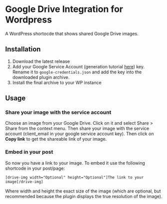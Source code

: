 # Google Drive Integration for Wordpress
A WordPress shortocde that shows shared Google Drive images.

## Installation
1. Download the latest release
2. Add your Google Service Account (generation tutorial [here](https://medium.com/@matheodaly.md/create-a-google-cloud-platform-account-in-3-steps-7e92d8298800)) key. Rename it to `google-credentials.json` and add the key into the downloaded plugin archive.
3. Install the final archive to your WP instance

## Usage
### Share your image with the service account
Choose an image from your Google Drive. Click on it and select Share > Share from the context menu.
Then share your image with the service account (client_email in your google service account key). Then click on **Copy link** to get the shareable link of your image.

### Embed in your post
So now you have a link to your image. To embed it use the following shortcode in your post/page:
```
[drive-img width="Optional" height="Optional"]The link to your image[/drive-img]
```
Where width and height the exact size of the image (which are optional, but recommended because the plugin displays the true resolution of the image).
